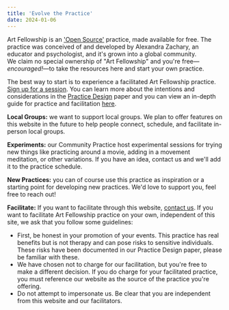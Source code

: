 ```yaml
---
title: 'Evolve the Practice'
date: 2024-01-06
---
```


Art Fellowship is an ['Open Source'](https://www.britannica.com/topic/open-source) practice, made available for free. The practice was conceived of and developed by Alexandra Zachary, an educator and psychologist, and it's grown into a global community.
</br>We claim no special ownership of "Art Fellowship" and you're free&mdash;*encouraged!*&mdash;to take the resources here and start your own practice.

The best way to start is to experience a facilitated Art Fellowship practice. [Sign up for a session](/get-started). You can learn more about the intentions and considerations in the [Practice Design](/design) paper and you can view an in-depth guide for practice and facilitation [here](/guide).

**Local Groups:** we want to support local groups. We plan to offer features on this website in the future to help people connect, schedule, and facilitate in-person local groups. 

**Experiments:** our Community Practice host experimental sessions for trying new things like practicing around a movie, adding in a movement meditation, or other variations. If you have an idea, contact us and we'll add it to the practice schedule.

**New Practices:** you can of course use this practice as inspiration or a starting point for developing new practices. We'd love to support you, feel free to reach out!

**Facilitate:** If you want to facilitate through this website, [contact us](/about#contact). If you want to facilitate Art Fellowship practice on your own, independent of this site, we ask that you follow some guidelines:
- First, be honest in your promotion of your events. This practice has real benefits but is not therapy and can pose risks to sensitive individuals. These risks have been documented in our Practice Design paper, please be familiar with these. 
- We have chosen not to charge for our facilitation, but you're free to make a different decision. If you do charge for your facilitated practice, you must reference our website as the source of the practice you're offering.
- Do not attempt to impersonate us. Be clear that you are independent from this website and our facilitators.

